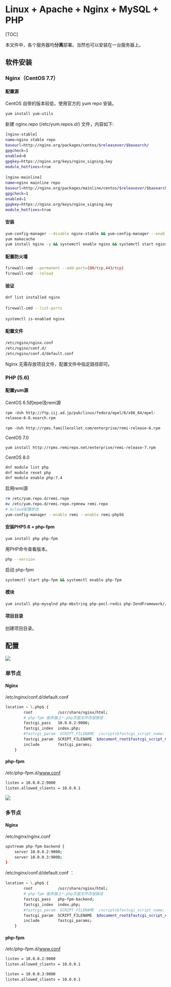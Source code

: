 # Linux + Apache + Nginx + MySQL + PHP

[TOC]

本文件中，各个服务器均**分离**部署。当然也可以安装在一台服务器上。

## 软件安装

### Nginx（CentOS 7.7）

#### 配置源

CentOS 自带的版本较低，使用官方的 yum repo 安装。

```bash
yum install yum-utils
```

新建 nginx.repo (/etc/yum.repos.d/) 文件，内容如下:

```bash
[nginx-stable]
name=nginx stable repo
baseurl=http://nginx.org/packages/centos/$releasever/$basearch/
gpgcheck=1
enabled=0
gpgkey=https://nginx.org/keys/nginx_signing.key
module_hotfixes=true

[nginx-mainline]
name=nginx mainline repo
baseurl=http://nginx.org/packages/mainline/centos/$releasever/$basearch/
gpgcheck=1
enabled=1
gpgkey=https://nginx.org/keys/nginx_signing.key
module_hotfixes=true
```

#### 安装

```bash
yum-config-manager --disable nginx-stable && yum-config-manager --enable  nginx-mainline
yum makecache
yum install nginx -y && systemctl enable nginx && systemctl start nginx
```

#### 配置防火墙

```bash
firewall-cmd --permanent --add-port={80/tcp,443/tcp}
firewall-cmd --reload
```

#### 验证

```bash
dnf list installed nginx

firewall-cmd --list-ports

systemctl is-enabled nginx
```

#### 配置文件

```bash
/etc/nginx/nginx.conf
/etc/nginx/conf.d/
/etc/nginx/conf.d/default.conf
```
Nginx 无需存放项目文件，配置文件中指定路径即可。

### PHP (5.6)

#### 配置yum源

CentOS 6.5的epel及remi源

```shell
rpm -Uvh http://ftp.iij.ad.jp/pub/linux/fedora/epel/6/x86_64/epel-release-6-8.noarch.rpm

rpm -Uvh http://rpms.famillecollet.com/enterprise/remi-release-6.rpm
```

CentOS 7.0

```bash
yum install http://rpms.remirepo.net/enterprise/remi-release-7.rpm
```

CentOS 8.0

```bash
dnf module list php
dnf module reset php
dnf module enable php:7.4
```

启用remi源

```bash
rm /etc/yum.repo.d/remi.repo
mv /etc/yum.repo.d/remi.repo.rpmnew remi.repo
# Ucloud配置修改
yum-config-manager --enable remi --enable remi-php56
```

#### 安装PHP5.6 + php-fpm

```bash
yum install php php-fpm
```

用PHP命令查看版本。

```bash
php --version
```

启动 php-fpm

```bash
systemctl start php-fpm && systemctl enable php-fpm
```

#### 模块

```bash
yum install php-mysqlnd php-mbstring php-pecl-redis php-ZendFramework//应该无用 php-opcache//应该无用 php-gd php-xml
```

#### 项目目录

创建项目目录。

## 配置

![](..\..\..\..\Image\n\nginx_phpfpm1.PNG)

### 单节点

#### Nginx


/etc/nginx/conf.d/default.conf 

```bash
location ~ \.php$ {
        root           /usr/share/nginx/html;
        # php-fpm 服务器上*.php页面文件存放路径
        fastcgi_pass   10.0.0.2:9000;
        fastcgi_index  index.php;
        #fastcgi_param  SCRIPT_FILENAME  /scripts$fastcgi_script_name;
        fastcgi_param  SCRIPT_FILENAME  $document_root$fastcgi_script_name;
        include        fastcgi_params;
    }
```

#### php-fpm

 /etc/php-fpm.d/www.conf

```bash
listen = 10.0.0.2:9000
listen.allowed_clients = 10.0.0.1
```

![](..\..\..\..\Image\n\nginx_phpfpm2.PNG)

### 多节点

#### Nginx

/etc/nginx/nginx.conf

```bash
upstream php-fpm-backend {
    server 10.0.0.2:9000;
    server 10.0.0.3:9000;
}
```


/etc/nginx/conf.d/default.conf ：

```bash
location ~ \.php$ {
        root           /usr/share/nginx/html;
        # php-fpm 服务器上*.php页面文件存放路径
        fastcgi_pass   php-fpm-backend;
        fastcgi_index  index.php;
        #fastcgi_param  SCRIPT_FILENAME  /scripts$fastcgi_script_name;
        fastcgi_param  SCRIPT_FILENAME  $document_root$fastcgi_script_name;
        include        fastcgi_params;
    }
```

#### php-fpm

 /etc/php-fpm.d/www.conf

```bash
listen = 10.0.0.2:9000
listen.allowed_clients = 10.0.0.1
```

```bash
listen = 10.0.0.3:9000
listen.allowed_clients = 10.0.0.1
```